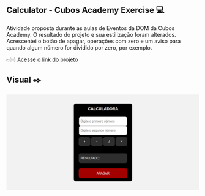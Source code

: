 ## Calculator - Cubos Academy Exercise 💻

Atividade proposta durante as aulas de Eventos da DOM da Cubos Academy. O resultado do projeto e sua estilização foram alterados. Acrescentei o botão de apagar, operações com zero e um aviso para quando algum número for dividido por zero, por exemplo.

👉🏼 <a href="">Acesse o link do projeto</a>

## Visual ✒️

![alt text](assets/calculator-img.png)
